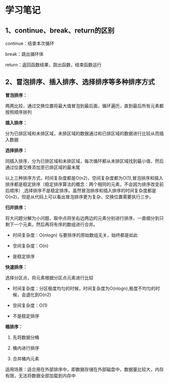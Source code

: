# 学习笔记

## 1、continue、break、return的区别

continue：结束本次循环

break：跳出循环体

return：返回函数结果，跳出函数，结束函数运行

## 2、冒泡排序、插入排序、选择排序等多种排序方式

**冒泡排序：**

两两比较，通过交换位置将最大值冒泡到最后面，循环遍历，直到最后所有元素都按照顺序排列

**插入排序：**

分为已排区域和未排区域，未排区域的数据通过和已排区域的数据进行比较从而插入数据

**选择排序：**

同插入排序，分为已排区域和未排区域，每次循环都从未排区域找到最小值，然后通过位置交换添加至已排区域的最末尾

以上三种排序方式，时间复杂度都是O(n2)，空间复杂度都为O(1),冒泡排序和插入排序都是稳定排序（稳定排序算法的概念：两个相同的元素，不会因为排序改变前后顺序）,选择排序不是稳定排序。虽然冒泡排序和插入排序的时间复杂度都是O(n2)，但是从代码上可以看出冒泡排序更为复杂，交换位置需要执行三步。

**归并排序：**

将大问题分解为小问题，取中点将坐右边两边的元素分别进行排序，一直细分到只剩下一个元素，然后再将有序的数组进行合并。

- 时间复杂度：O(nlogn)  与要排序的原始数组无关，始终都是如此

- 空间复杂度：O(n)

- 是稳定排序

**快速排序：**

选择分区点，将元素根据分区点元素进行比较

- 时间复杂度：分区极度均匀的时候，时间复杂度为O(nlogn),极度不均匀的时候，会退化到O(n2)

- 空间复杂度：O(1)

- 不是稳定排序

**桶排序：**

1. 先将数据分桶

2. 桶内进行排序

3. 合并桶内元素

适用场景：适合用在外部排序中，即数据存储在外部磁盘中，数据量比较大，内存有限，无法将数据全部加载到内存中



